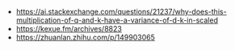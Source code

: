 - <https://ai.stackexchange.com/questions/21237/why-does-this-multiplication-of-q-and-k-have-a-variance-of-d-k-in-scaled>
- <https://kexue.fm/archives/8823>
- <https://zhuanlan.zhihu.com/p/149903065>